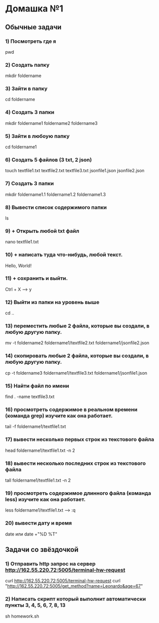 # Домашка №1
## Обычные задачи
### 1) Посмотреть где я
pwd
### 2) Создать папку
mkdir foldername
### 3) Зайти в папку
cd foldername
### 4) Создать 3 папки
mkdir foldername1 foldername2 foldername3
### 5) Зайти в любоую папку
cd foldername1
### 6) Создать 5 файлов (3 txt, 2 json)
touch textfile1.txt textfile2.txt textfile3.txt jsonfile1.json jsonfile2.json
### 7) Создать 3 папки
mkdir foldername1.1 foldername1.2 foldername1.3
### 8) Вывести список содержимого папки
ls
### 9) + Открыть любой txt файл
nano textfile1.txt 
### 10) + написать туда что-нибудь, любой текст.
Hello, World!
### 11) + сохранить и выйти.
Ctrl + X –> y
### 12) Выйти из папки на уровень выше
cd ..
### 13) переместить любые 2 файла, которые вы создали, в любую другую папку.
mv -t foldername2 foldername1/textfile2.txt foldername1/jsonfile2.json
### 14) скопировать любые 2 файла, которые вы создали, в любую другую папку.
cp -t foldername3 foldername1/textfile3.txt foldername1/jsonfile1.json
### 15) Найти файл по имени
find . -name textfile3.txt
### 16) просмотреть содержимое в реальном времени (команда grep) изучите как она работает.
tail -f foldername1/textfile1.txt
### 17) вывести несколько первых строк из текстового файла
head foldername1/textfile1.txt -n 2
### 18) вывести несколько последних строк из текстового файла
tall foldername1/textfile1.txt -n 2
### 19) просмотреть содержимое длинного файла (команда less) изучите как она работает.
less foldername1/textfile1.txt –> :q
### 20) вывести дату и время
date или date +"%D %T"
## Задачи со звёздочкой
### 1) Отправить http запрос на сервер http://162.55.220.72:5005/terminal-hw-request  
curl http://162.55.220.72:5005/terminal-hw-request
curl "http://162.55.220.72:5005/get_method?name=Leonardo&age=67"
### 2) Написать скрипт который выполнит автоматически пункты 3, 4, 5, 6, 7, 8, 13
sh homework.sh
